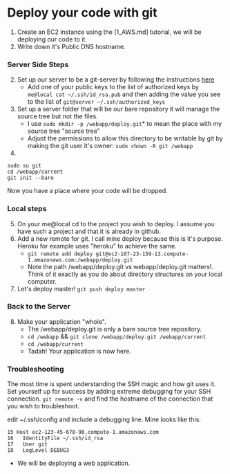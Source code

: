# Deploy your code with git
1. Create an EC2 instance using the [1_AWS.md] tutorial, we will be deploying our code to it.
2. Write down it's Public DNS hostname. 

### Server Side Steps
2. Set up our server to be a git-server by following the instructions [here](https://git-scm.com/book/en/v1/Git-on-the-Server-Setting-Up-the-Server)
    * Add one of your public keys to the list of authorized keys by 
    `me@local cat ~/.ssh/id_rsa.pub` and then adding the value you see to the list of `git@server ~/.ssh/authorized_keys`
3. Set up a server folder that will be our bare repository it will manage the source tree but not the files. 
    * I use `sudo mkdir -p /webapp/deploy.git`* to mean the place with my source tree "source tree"
    * Adjust the permissions to allow this directory to be writable by git by making the git user it's owner: 
    `sudo chown -R git /webapp`
4. 
```
sudo su git
cd /webapp/current
git init --bare
```
Now you have a place where your code will be dropped.

### Local steps

5. On your me@local cd to the project you wish to deploy. I assume you have such a project and that it is already in github.
6. Add a new remote for git. I call mine deploy because this is it's purpose. Heroku for example uses "heroku" to achieve the same.
   * `git remote add deploy git@ec2-107-23-159-13.compute-1.amazonaws.com:/webapp/deploy.git`
   * Note the path /webapp/deploy.git vs webapp/deploy.git matters!. Think of it exactly as you do about directory structures on your local
   computer.
7. Let's deploy master! `git push deploy master`

### Back to the Server
8. Make your application "whole". 
   * The /webapp/deploy.git is only a bare source tree repository. 
   * `cd /webapp` && `git clone /webapp/deploy.git /webapp/current`
   * `cd /webapp/current`
   * Tadah! Your application is now here.

### Troubleshooting
The most time is spent understanding the SSH magic and how git uses it. Set yourself up for success by adding extreme debugging for your SSH connection.
`git remote -v` and find the hostname of the connection that you wish to troubleshoot.

edit ~/.ssh/config and include a debugging line. Mine looks like this:
``` 
15 Host ec2-123-45-678-90.compute-1.amazonaws.com
16   IdentityFile ~/.ssh/id_rsa
17   User git
18   LogLevel DEBUG3

```






* We will be deploying a web application.
